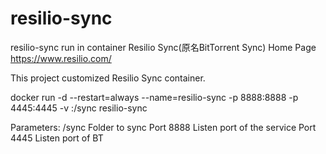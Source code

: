 # resilio-sync
resilio-sync run in container
Resilio Sync(原名BitTorrent Sync) Home Page https://www.resilio.com/

This project customized Resilio Sync container.

docker run -d --restart=always --name=resilio-sync -p 8888:8888 -p 4445:4445 -v <path in host>:/sync resilio-sync

Parameters: /sync Folder to sync Port 8888 Listen port of the service Port 4445 Listen port of BT
